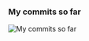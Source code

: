 ### My commits so far
![My commits so far](https://github-readme-stats.vercel.app/api?username=nkruk&count_private=true&show_icons=true&theme=cobalt&hide=stars,prs,issues,contribs)
